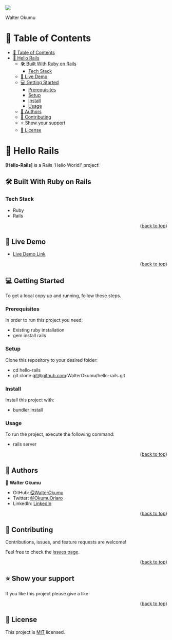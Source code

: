 ![](https://img.shields.io/badge/Microverse-blueviolet)

<a name="readme-top">Walter Okumu</a>

# 📗 Table of Contents

- [📗 Table of Contents](#-table-of-contents)
- [📖 Hello Rails ](#-hello-rails-)
  - [🛠 Built With Ruby on Rails](#-built-with-ruby-on-rails)
    - [Tech Stack ](#tech-stack-)
  - [🚀 Live Demo ](#-live-demo-)
  - [💻 Getting Started ](#-getting-started-)
    - [Prerequisites](#prerequisites)
    - [Setup](#setup)
    - [Install](#install)
    - [Usage](#usage)
  - [👥 Authors ](#-authors-)
  - [🤝 Contributing ](#-contributing-)
  - [⭐️ Show your support ](#️-show-your-support-)
  - [📝 License ](#-license-)

# 📖 Hello Rails <a name="about-project"></a>

**[Hello-Rails]** is a Rails 'Hello World!' project!

## 🛠 Built With <a name="built-with">Ruby on Rails</a>

### Tech Stack <a name="tech-stack">
- Ruby
- Rails
</a>

<p align="right">(<a href="#readme-top">back to top</a>)</p>

## 🚀 Live Demo <a name="live-demo"></a>

- [Live Demo Link](https://yourdeployedapplicationlink.com)

<p align="right">(<a href="#readme-top">back to top</a>)</p>

## 💻 Getting Started <a name="getting-started"></a>

To get a local copy up and running, follow these steps.

### Prerequisites

In order to run this project you need:

- Existing ruby installation
- gem install rails

### Setup

Clone this repository to your desired folder:

- cd hello-rails
- git clone git@github.com:WalterOkumu/hello-rails.git

### Install

Install this project with:

- bundler install

### Usage

To run the project, execute the following command:

- rails server

<p align="right">(<a href="#readme-top">back to top</a>)</p>

## 👥 Authors <a name="authors"></a>

👤 **Walter Okumu**

- GitHub: [@WalterOkumu](https://github.com/WalterOkumu)
- Twitter: [@OkumuOriaro](https://twitter.com/OkumuOriaro)
- LinkedIn: [LinkedIn](https://www.linkedin.com/in/okumu-oriaro/)

<p align="right">(<a href="#readme-top">back to top</a>)</p>

<!-- CONTRIBUTING -->

## 🤝 Contributing <a name="contributing"></a>

Contributions, issues, and feature requests are welcome!

Feel free to check the [issues page](../../issues/).

<p align="right">(<a href="#readme-top">back to top</a>)</p>

## ⭐️ Show your support <a name="support"></a>

If you like this project please give a like

<p align="right">(<a href="#readme-top">back to top</a>)</p>

## 📝 License <a name="license"></a>

This project is [MIT](./LICENSE) licensed.
